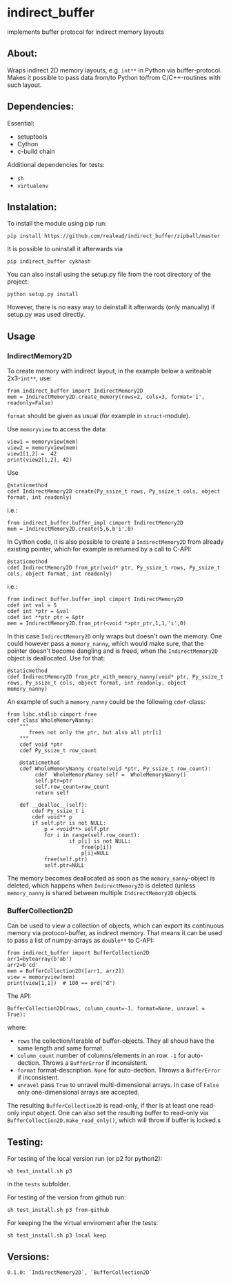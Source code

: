 # indirect_buffer

implements buffer protocol for indirect memory layouts

## About:

   Wraps indirect 2D memory layouts, e.g. `int**` in Python via buffer-protocol. Makes it possible to pass data from/to Python to/from C/C++-routines with such layout.


## Dependencies:

Essential: 

  - setuptools
  - Cython
  - c-build chain

Additional dependencies for tests:
   
  - `sh`
  - `virtualenv`


## Instalation:

To install the module using pip run:

    pip install https://github.com/realead/indirect_buffer/zipball/master

It is possible to uninstall it afterwards via

    pip indirect_buffer cykhash

You can also install using the setup.py file from the root directory of the project:

    python setup.py install

However, there is no easy way to deinstall it afterwards (only manually) if setup.py was used directly.


## Usage

### IndirectMemory2D

To create memory with indirect layout, in the example below a writeable 2x3-`int**`, use:


    from indirect_buffer import IndirectMemory2D
    mem = IndirectMemory2D.create_memory(rows=2, cols=3, format='i', readonly=False)


`format` should be given as usual (for example in `struct`-module).

Use `memoryview` to access the data:

    view1 = memoryview(mem)
    view2 = memoryview(mem)
    view1[1,2] =  42
    print(view2[1,2], 42)

Use 

    @staticmethod
    cdef IndirectMemory2D create(Py_ssize_t rows, Py_ssize_t cols, object format, int readonly)

i.e.:

    from indirect_buffer.buffer_impl cimport IndirectMemory2D
    mem = IndirectMemory2D.create(5,6,b'i',0)

In Cython code, it is also possible to create a `IndirectMemory2D` from already existing pointer, which for example is returned by a call to C-API:

    @staticmethod
    cdef IndirectMemory2D from_ptr(void* ptr, Py_ssize_t rows, Py_ssize_t cols, object format, int readonly)

i.e.:

    from indirect_buffer.buffer_impl cimport IndirectMemory2D
    cdef int val = 5
    cdef int *ptr = &val
    cdef int **ptr_ptr = &ptr
    mem = IndirectMemory2D.from_ptr(<void *>ptr_ptr,1,1,'i',0)

In this case `IndirectMemory2D` only wraps but doesn't own the memory. One could however pass a `memory_nanny`, which would make sure, that the pointer doesn't become dangling and is freed, when the `IndirectMemory2D` object is deallocated. Use for that:

    @staticmethod
    cdef IndirectMemory2D from_ptr_with_memory_nanny(void* ptr, Py_ssize_t rows, Py_ssize_t cols, object format, int readonly, object memory_nanny)

An example of such a `memory_nanny` could be the following `cdef`-class:

    from libc.stdlib cimport free
    cdef class WholeMemoryNanny:
        """
           frees not only the ptr, but also all ptr[i]
        """
        cdef void *ptr
        cdef Py_ssize_t row_count

        @staticmethod
        cdef WholeMemoryNanny create(void *ptr, Py_ssize_t row_count):
             cdef  WholeMemoryNanny self =  WholeMemoryNanny()
             self.ptr=ptr
             self.row_count=row_count
             return self

        def __dealloc__(self):
            cdef Py_ssize_t i
            cdef void** p
            if self.ptr is not NULL:
                p = <void**> self.ptr
                for i in range(self.row_count):
                        if p[i] is not NULL:
                            free(p[i])
                            p[i]=NULL
                free(self.ptr)
                self.ptr=NULL

The memory becomes deallocated as soon as the `memory_nanny`-object is deleted, which happens when `IndirectMemory2D` is deleted (unless `memory_nanny` is shared between multiple `IndirectMemory2D` objects.

### BufferCollection2D

Can be used to view a collection of objects, which can export its continuous memory via protocol-buffer, as indirect memory. That means it can be used to pass a list of numpy-arrays as `double**` to C-API:

    from indirect_buffer import BufferCollection2D
    arr1=bytearray(b'ab')
    arr2=b'cd'
    mem = BufferCollection2D([arr1, arr2])
    view = memoryview(mem)
    print(view[1,1])  # 100 == ord("d")

The API:

    BufferCollection2D(rows, column_count=-1, format=None, unravel = True):

where:

  * `rows` the collection/iterable of buffer-objects. They all shoud have the same length and same format.
  * `column_count` number of columns/elements in an row. `-1` for auto-dection. Throws a `BufferError` if inconsistent.
  * `format` format-description. `None` for auto-dection. Throws a `BufferError` if inconsistent.
  * `unravel` pass `True` to unravel multi-dimensional arrays. In case of `False` only one-dimensional arrays are accepted.

The resulting `BufferCollection2D` is read-only, if ther is at least one read-only input object. One can also set the resulting buffer to read-only via `BufferCollection2D.make_read_only()`, which will throw if buffer is locked.s



## Testing:

For testing of the local version run (or p2 for python2):

    sh test_install.sh p3

in the `tests` subfolder.

For testing of the version from github run:

    sh test_install.sh p3 from-github

For keeping the the virtual enviroment after the tests:

    sh test_install.sh p3 local keep

## Versions:

    0.1.0: `IndirectMemory2D`, `BufferCollection2D`

